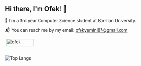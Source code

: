 ## Hi there, I'm Ofek! 👋

:open_book: I’m a 3rd year Computer Science student at Bar-Ilan University. 

:mailbox_with_mail: You can reach me by my email: [ofekyemini87@gmail.com](mailto:ofekyemini87@gmail.com?subject=[GitHub]%20Source%20Han%20Sans)  

<div style="display: flex; align-items: center;">
        &nbsp;
       <a href="www.linkedin.com/in/ofek-yemini-91792b254" target="_blank">
                <img src="https://img.shields.io/badge/LinkedIn-0077B5?style=for-the-badge&logo=linkedin&logoColor=white" alt="ofek" height="25" width="90"/>
        </a>
</div><br>

![Top Langs](https://github-readme-stats.vercel.app/api/top-langs/?username=ofekyem&layout=compact)
